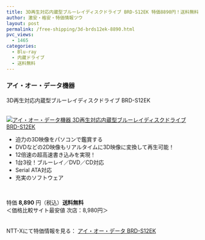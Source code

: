 ```yaml
---
title: 3D再生対応内蔵型ブルーレイディスクドライブ BRD-S12EK 特価8890円！送料無料！
author: 激安・格安・特価情報ツウ
layout: post
permalink: /free-shipping/3d-brds12ek-8890.html
pvc_views:
  - 1465
categories:
  - Blu-ray
  - 内蔵ドライブ
  - 送料無料
---
```

### アイ・オー・データ機器  
3D再生対応内蔵型ブルーレイディスクドライブ BRD-S12EK

<div class="img-bg2 img_L">
  <a href="http://px.a8.net/svt/ejp?a8mat=ZYP6S+8IMA3E+S1Q+BWGDT&#038;a8ejpredirect=http://nttxstore.jp/_II_IO13728463" target="_blank"><br /> <img border="0" alt="アイ・オー・データ機器 3D再生対応内蔵型ブルーレイディスクドライブ BRD-S12EK" src="http://i1.wp.com/image.nttxstore.jp/l2_images/I/IO/IO13728463.jpg?w=120" data-recalc-dims="1" /></a>
</div>

<!--more-->

  * 迫力の3D映像をパソコンで鑑賞する
  * DVDなどの2D映像もリアルタイムに3D映像に変換して再生可能！
  * 12倍速の超高速書き込みを実現！
  * 1台3役！ブルーレイ／DVD／CD対応
  * Serial ATA対応
  * 充実のソフトウェア

<br clear="all" /> 

特価 <span class="tokka-price"><strong>8,890</strong></span> 円（税込）**送料無料**  
＜価格比較サイト最安値 次店：8,980円＞

　  
NTT-Xにて特価情報を見る： <span class="fs150p"><a href="http://px.a8.net/svt/ejp?a8mat=ZYP6S+8IMA3E+S1Q+BWGDT&#038;a8ejpredirect=http://nttxstore.jp/_II_IO13728463" target="_blank">アイ・オー・データ BRD-S12EK</a></span>